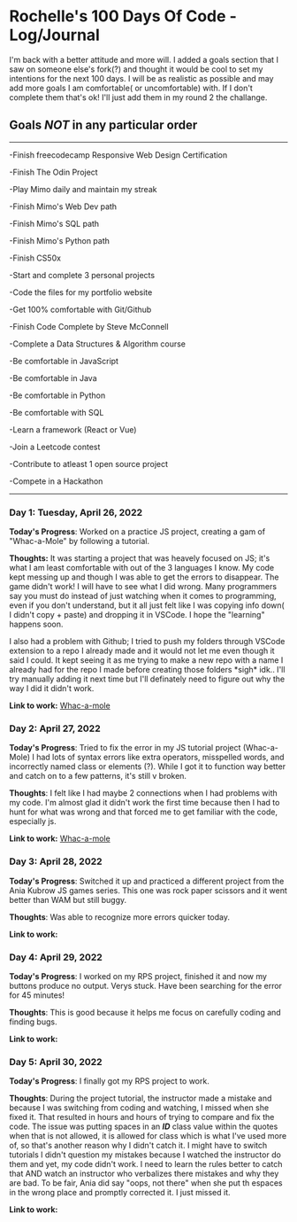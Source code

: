# Rochelle's 100 Days Of Code - Log/Journal

I'm back with a better attitude and more will. I added a goals section that I saw on someone else's fork(?) and thought it would be cool to
set my intentions for the next 100 days. I will be as realistic as possible and may add more goals I am comfortable( or uncomfortable) with. 
If I don't complete them that's ok! I'll just add them in my round 2 the challange.

## Goals ***NOT*** in any particular order

-----------------------------

\-Finish freecodecamp Responsive Web Design Certification

\-Finish The Odin Project

\-Play Mimo daily and maintain my streak

\-Finish Mimo's Web Dev path

\-Finish Mimo's SQL path

\-Finish Mimo's Python path

\-Finish CS50x

\-Start and complete 3 personal projects

\-Code the files for my portfolio website

\-Get 100% comfortable with Git/Github

\-Finish Code Complete by Steve McConnell

\-Complete a Data Structures & Algorithm course

\-Be comfortable in JavaScript

\-Be comfortable in Java

\-Be comfortable in Python

\-Be comfortable with SQL

\-Learn a framework (React or Vue)

\-Join a Leetcode contest

\-Contribute to atleast 1 open source project

\-Compete in a Hackathon

----------------------------------------------------------------

### Day 1: Tuesday, April 26, 2022 


**Today's Progress**: Worked on a practice JS project, creating a gam of "Whac-a-Mole" by following a tutorial.

**Thoughts:** It was starting a project that was heavely focused on JS; it's what I am least comfortable with out of the 3 languages I know. My code kept messing up and though I was able to get the errors to disappear. The game didn't work! I will have to see what I did wrong. Many programmers say you must do instead of just watching when it comes to programming, even if you don't understand, but it all just felt like I was copying info down( I didn't copy + paste) and dropping it in VSCode. I hope the "learning" happens soon.

I also had a problem with Github; I tried to push my folders through VSCode extension to a repo I already made and it would not let me even though it said I could. It kept seeing it as me trying to make a new repo with a name I already had for the repo I made before creating those folders \*sigh\* idk.. I'll try manually adding it next time but I'll definately need to figure out why the way I did it didn't work.


**Link to work:** [Whac-a-mole](https://github.com/yatesra/JS-Practice-Whac-a-Mole)

### Day 2: April 27, 2022 


**Today's Progress**: Tried to fix the error in my JS tutorial project (Whac-a-Mole) I had lots of syntax errors like extra operators, misspelled words, and incorrectly named class or elements (?). While I got it to function way better and catch on to a few patterns, it's still v broken.

**Thoughts**: I felt like I had maybe 2 connections when I had problems with my code. I'm almost glad it didn't work the first time because then I had to hunt for what was wrong and that forced me to get familiar with the code, especially js.

**Link to work:** [Whac-a-mole](https://github.com/yatesra/JS-Practice-Whac-a-Mole)


### Day 3: April 28, 2022 


**Today's Progress**: Switched it up and practiced a different project from the Ania Kubrow JS games series. This one was rock paper scissors and it went better than WAM but still buggy.

**Thoughts**: Was able to recognize more errors quicker today.

**Link to work:** 



### Day 4: April 29, 2022 


**Today's Progress**: I worked on my RPS project, finished it and now my buttons produce no output. Verys stuck. Have been searching for the error for 45 minutes!

**Thoughts**: This is good because it helps me focus on carefully coding and finding bugs.

**Link to work:** 


### Day 5: April 30, 2022 


**Today's Progress**: I finally got my RPS project to work. 

**Thoughts**: During the project tutorial, the instructor made a mistake and because I was switching from coding and watching, I missed when she fixed it. That resulted in hours and hours of trying to compare and fix the code. The issue was putting spaces in an ***ID*** class value within the quotes when that is not allowed, it is allowed for class which is what I've used more of, so that's another reason why I didn't catch it. I might have to switch tutorials I didn't question my mistakes because I watched the instructor do them and yet, my code didn't work. I need to learn the rules better to catch that AND watch an instructor who verbalizes there mistakes and why they are bad. To be fair, Ania did say "oops, not there" when she put th espaces in the wrong place and promptly corrected it. I just missed it.

**Link to work:** 



